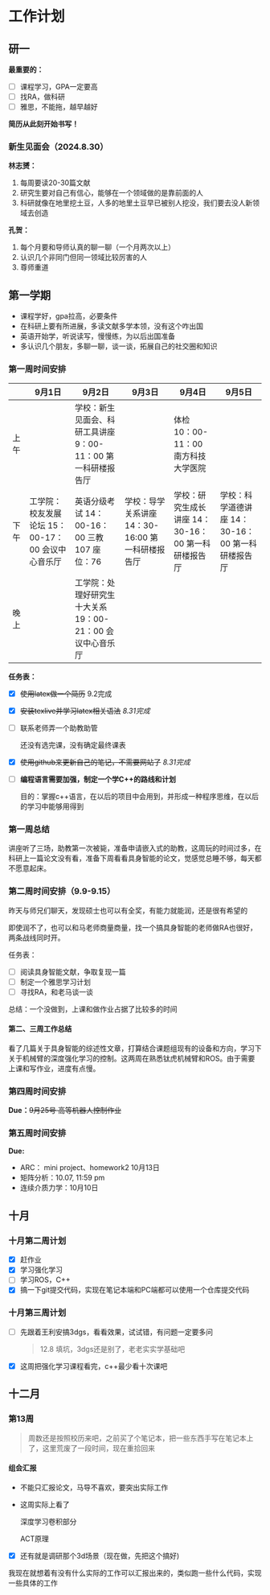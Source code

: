 # 工作计划

## 研一

**最重要的：**

- [ ] 课程学习，GPA一定要高
- [ ] 找RA，做科研
- [ ] 雅思，不能拖，越早越好

**简历从此刻开始书写！**

### 新生见面会（2024.8.30）

**林志赟：**

1. 每周要读20-30篇文献
2. 研究生要对自己有信心，能够在一个领域做的是靠前面的人
2. 科研就像在地里挖土豆，人多的地里土豆早已被别人挖没，我们要去没人新领域去创造

**孔贺：**

1. 每个月要和导师认真的聊一聊（一个月两次以上）
2. 认识几个非同门但同一领域比较厉害的人
3. 尊师重道

## 第一学期

- 课程学好，gpa拉高，必要条件
- 在科研上要有所进展，多读文献多学本领，没有这个咋出国
- 英语开始学，听说读写，慢慢练，为以后出国准备
- 多认识几个朋友，多聊一聊，谈一谈，拓展自己的社交圈和知识

### 第一周时间安排

|      | 9月1日                                                    | 9月2日                                                       | 9月3日                                                   | 9月4日                                                      | 9月5日                                                    |
| ---- | --------------------------------------------------------- | ------------------------------------------------------------ | -------------------------------------------------------- | ----------------------------------------------------------- | --------------------------------------------------------- |
| 上午 |                                                           | 学校：新生见面会、科研工具讲座     9：00-11：00     第一科研楼报告厅 |                                                          | 体检<br />10：00-11：00<br />南方科技大学医院               |                                                           |
| 下午 | 工学院：校友发展论坛     15：00-17：00     会议中心音乐厅 | 英语分级考试     14：00-16：00     三教107 座位：76          | 学校：导学关系讲座     14：30-16:00     第一科研楼报告厅 | 学校：研究生成长讲座     14：30-16：00     第一科研楼报告厅 | 学校：科学道德讲座     14：30-16：00     第一科研楼报告厅 |
| 晚上 |                                                           | 工学院：处理好研究生十大关系     19：00-21：00     会议中心音乐厅 |                                                          |                                                             |                                                           |

**任务表：**

- [x] ~~使用latex做一个简历~~ 9.2完成

- [x] ~~安装texlive并学习latex相关语法~~ *8.31完成*

- [ ] 联系老师弄一个助教助管

  还没有选完课，没有确定最终课表

- [x] ~~使用github来更新自己的笔记，不需要网站了~~ *8.31完成*

- [ ] **编程语言需要加强，制定一个学C++的路线和计划**

  目的：掌握c++语言，在以后的项目中会用到，并形成一种程序思维，在以后的学习中能够用得到

### 第一周总结

讲座听了三场，助教第一次被毙，准备申请嵌入式的助教，这周玩的时间过多，在科研上一篇论文没有看，准备下周看看具身智能的论文，觉感觉总睡不够，每天都不愿意起床。

### 第二周时间安排（9.9-9.15）

昨天与师兄们聊天，发现硕士也可以有全奖，有能力就能润，还是很有希望的

即使润不了，也可以和马老师商量商量，找一个搞具身智能的老师做RA也很好，两条战线同时开。

任务表：

- [ ] 阅读具身智能文献，争取复现一篇
- [ ] 制定一个雅思学习计划
- [ ] 寻找RA，和老马谈一谈

总结：一个没做到，上课和做作业占据了比较多的时间

#### 第二、三周工作总结

看了几篇关于具身智能的综述性文章，打算结合课题组现有的设备和方向，学习下关于机械臂的深度强化学习的控制。这两周在熟悉钛虎机械臂和ROS。由于需要上课和写作业，进度有点慢。

### 第四周时间安排

**Due：**~~9月25号  高等机器人控制作业~~

### 第五周时间安排

 **Due:**

- ARC： mini project、homework2 10月13日
- 矩阵分析：10.07, 11:59 pm 
- 连续介质力学：10月10日

## 十月

### 十月第二周计划

- [x] 赶作业
- [x] 学习强化学习
- [ ] 学习ROS，C++ 
- [x] 搞一下git提交代码，实现在笔记本端和PC端都可以使用一个仓库提交代码

### 十月第三周计划

- [ ] 先跟着王利安搞3dgs，看看效果，试试错，有问题一定要多问

  > 12.8 填坑，3dgs还是别了，老老实实学基础吧

- [x] 这周把强化学习课程看完，c++最少看十次课吧

## 十二月

### 第13周

> 周数还是按照校历来吧，之前买了个笔记本，把一些东西手写在笔记本上了，这里荒废了一段时间，现在重拾回来

#### 组会汇报

- 不能只汇报论文，马导不喜欢，要突出实际工作

- 这周实际上看了

  深度学习卷积部分

  ACT原理

- [x] 还有就是调研那个3d场景（现在做，先把这个搞好)

我现在就想着有没有什么实际的工作可以汇报出来的，类似跑一些什么代码，实现一些具体的工作
